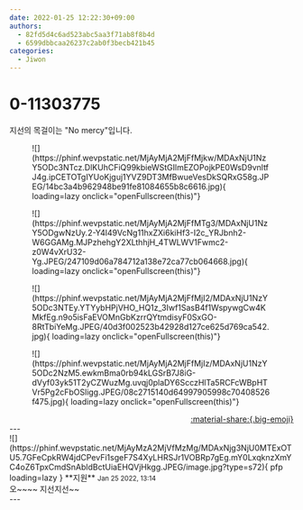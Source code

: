 ```yaml
---
date: 2022-01-25 12:22:30+09:00
authors:
  - 82fd5d4c6ad523abc5aa3f71ab8f8b4d
  - 6599dbbcaa26237c2ab0f3becb421b45
categories:
  - Jiwon
---
```


# 0-11303775

<div class="post-container" markdown="1">
<div class="content-container md-sidebar__scrollwrap" markdown="1">

지선의 목걸이는 "No mercy"입니다.
<figure markdown="1">
![](https://phinf.wevpstatic.net/MjAyMjA2MjFfMjkw/MDAxNjU1NzY5ODc3NTcz.DlKUhCFiQ99kbieWStGIlmEZOPojkPE0WsD9vnltfJ4g.ipCETOTgIYUoKjguj1YVZ9DT3MfBwueVesDkSQRxG58g.JPEG/14bc3a4b962948be91fe81084655b8c6616.jpg){ loading=lazy onclick="openFullscreen(this)"}
</figure>

<figure markdown="1">
![](https://phinf.wevpstatic.net/MjAyMjA2MjFfMTg3/MDAxNjU1NzY5ODgwNzUy.2-Y4l49VcNg11hxZXi6kiHf3-I2c_YRJbnh2-W6GGAMg.MJPzhehgY2XLthhjH_4TWLWV1Fwmc2-z0W4vXrU32-Yg.JPEG/247109d06a784712a138e72ca77cb064668.jpg){ loading=lazy onclick="openFullscreen(this)"}
</figure>

<figure markdown="1">
![](https://phinf.wevpstatic.net/MjAyMjA2MjFfMjI2/MDAxNjU1NzY5ODc3NTEy.YTYybHPjVHO_HQ1z_3Iwf1SasB4f1WspywgCw4KMkfEg.n9o5isFaEVOMnGbKzrrQYtmdisyF0SxGO-8RtTbiYeMg.JPEG/40d3f002523b42928d127ce625d769ca542.jpg){ loading=lazy onclick="openFullscreen(this)"}
</figure>

<figure markdown="1">
![](https://phinf.wevpstatic.net/MjAyMjA2MjFfMjIz/MDAxNjU1NzY5ODc2NzM5.ewkmBma0rb94kLGSrB7J8iG-dVyf03yk51T2yCZWuzMg.uvqj0plaDY6ScczHlTa5RCFcWBpHTVr5Pg2cFbOSligg.JPEG/08c2715140d64997905998c70408526f475.jpg){ loading=lazy onclick="openFullscreen(this)"}
</figure>


</div>
</div>

<div style="text-align: right;" markdown="1">
<a href="https://weverse.io/fromis9/fanpost/0-11303775" style="text-align: right;">:material-share:{.big-emoji}</a>
</div>
---

<div class="comments-container md-sidebar__scrollwrap" markdown="1">
<div class="comment" markdown="1">
<div class='id-container' markdown="1">
![](https://phinf.wevpstatic.net/MjAyMzA2MjVfMzMg/MDAxNjg3NjU0MTExOTU5.7GFeCpkRW4jdCPevFi1sgeF7S4XyLHRSJr1VOBRp7gEg.mY0LxqknzXmYC4oZ6TpxCmdSnAbldBctUiaEHQVjHkgg.JPEG/image.jpg?type=s72){ pfp loading=lazy }
**<span class="artist">지원</span>** <small>Jan 25 2022, 13:14</small><br>
</div>
<div class='comment-body' markdown="1">
오~~~~ 지선지선~~
</div>
</div>
</div>
---
